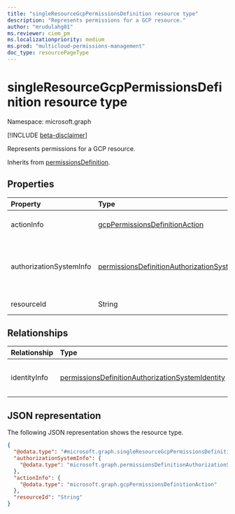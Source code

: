 ```yaml
---
title: "singleResourceGcpPermissionsDefinition resource type"
description: "Represents permissions for a GCP resource."
author: "mrudulahg01"
ms.reviewer: ciem_pm
ms.localizationpriority: medium
ms.prod: "multicloud-permissions-management"
doc_type: resourcePageType
---
```


# singleResourceGcpPermissionsDefinition resource type

Namespace: microsoft.graph

[!INCLUDE [beta-disclaimer](../../includes/beta-disclaimer.md)]

Represents permissions for a GCP resource.

Inherits from [permissionsDefinition](../resources/permissionsdefinition.md).

## Properties
|Property|Type|Description|
|:---|:---|:---|
|actionInfo|[gcpPermissionsDefinitionAction](../resources/gcppermissionsdefinitionaction.md)|Information relating to actions defined in the permissions.|
|authorizationSystemInfo|[permissionsDefinitionAuthorizationSystem](../resources/permissionsdefinitionauthorizationsystem.md)|nformation relating to permissions defined in the authorization system. Inherited from [permissionsDefinition](../resources/permissionsdefinition.md).|
|resourceId|String|Identifier for the resource.|

## Relationships
|Relationship|Type|Description|
|:---|:---|:---|
|identityInfo|[permissionsDefinitionAuthorizationSystemIdentity](../resources/permissionsdefinitionauthorizationsystemidentity.md)|Information relating to permissions defined for identities in the authorization system. Inherited from [microsoft.graph.permissionsDefinition](../resources/permissionsdefinition.md)|

## JSON representation
The following JSON representation shows the resource type.
<!-- {
  "blockType": "resource",
  "@odata.type": "microsoft.graph.singleResourceGcpPermissionsDefinition"
}
-->
``` json
{
  "@odata.type": "#microsoft.graph.singleResourceGcpPermissionsDefinition",
  "authorizationSystemInfo": {
    "@odata.type": "microsoft.graph.permissionsDefinitionAuthorizationSystem"
  },
  "actionInfo": {
    "@odata.type": "microsoft.graph.gcpPermissionsDefinitionAction"
  },
  "resourceId": "String"
}
```

